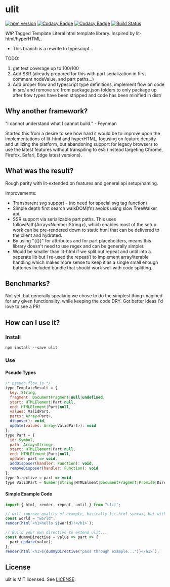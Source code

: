 # ulit
[![npm version](https://badge.fury.io/js/ulit.svg)](https://badge.fury.io/js/ulit)
[![Codacy Badge](https://api.codacy.com/project/badge/Grade/74420ad6de824a64a06235becc1810c2)](https://www.codacy.com/app/andyrjohnson82/ulit?utm_source=github.com&amp;utm_medium=referral&amp;utm_content=andyrj/ulit&amp;utm_campaign=Badge_Grade)
[![Codacy Badge](https://api.codacy.com/project/badge/Coverage/74420ad6de824a64a06235becc1810c2)](https://www.codacy.com/app/andyrjohnson82/ulit?utm_source=github.com&utm_medium=referral&utm_content=andyrj/ulit&utm_campaign=Badge_Coverage)
[![Build Status](https://travis-ci.org/andyrj/ulit.svg?branch=master)](https://travis-ci.org/andyrj/ulit)

*WIP* Tagged Template Literal html template library.  Inspired by lit-html/hyperHTML.
 - This branch is a rewrite to typescript...

TODO:
1. get test coverage up to 100/100
2. Add SSR (already prepared for this with part serialization in first comment nodeValue, and part paths...)
3. Add proper flow and typescript type definitions, implement flow on code in src/ and remove src from package.json folders to only package up after flow types have been stripped and code has been minified in dist/

## Why another framework?
"I cannot understand what I cannot build." - Feynman

Started this from a desire to see how hard it would be to improve upon the implementations of lit-html and hyperHTML, focusing on feature density and utilizing the platform, but abandoning support for legacy browsers to use the latest features without transpiling to es5 (instead targeting Chrome, Firefox, Safari, Edge latest versions).

## What was the result?

Rough parity with lit-extended on features and general api setup/naming.

Improvements:
* Transparent svg support - (no need for special svg tag function)
* Simple depth first search walkDOM(fn) avoids using slow TreeWalker api.
* SSR support via serializable part paths.  This uses followPath(Array<Number|String>), which enables most of the setup work can be pre-rendered down to static html that can be delivered to the client and hydrated.
* By using "{{}}" for attributes and <!--{{}}--> for part placeholders, means this library doesn't need to use regex and can be generally simpler.
* Would be smaller than lit-html if we split out repeat and until into a seperate lib but I re-used the repeat() to implement array/iterable handling which makes more sense to keep it as a single small enough batteries included bundle that should work well with code splitting.

## Benchmarks?
Not yet, but generally speaking we chose to do the simplest thing imagined for any given functionality, while keeping the code DRY.  Got better ideas I'd love to see a PR!

## How can I use it?
### Install
```
npm install --save ulit
```

### Use
#### Pseudo Types
```js
/* pseudo.flow.js */
type TemplateResult = {
  key: String,
  fragment: DocumentFragment|null|undefined,
  start: HTMLElement|Part|null,
  end: HTMLElement|Part|null,
  values: ValidPart,
  parts: Array<Part>,
  dispose(): void,
  update(values: Array<ValidPart>): void
};
type Part = { 
  id: Symbol,
  path: Array<String>,
  start: HTMLElement|Part|null,
  end: HTMLElement|Part|null,
  update: part => void,
  addDisposer(handler: Function): void,
  removeDisposer(handler: Function): void
};
type Directive = part => void;
type ValidPart = Number|String|HTMLElment|DocumentFragment|Promise|Directive|Array<ValidPart>|TemplateResult;
```

#### Simple Example Code
```js
import { html, render, repeat, until } from "ulit";

// will improve quality of example, basically lit-html syntax, but with no need to worry about "on-", $ suffix, or special case svg`` function which we handle transparently to the user, and if a part is a function not set to an attribute starting with "on", we assume it's a directive instead of lit-html directive().
const world = "world";
render(html`<h1>hello ${world}!</h1>`);

// Build your own directive to extend ulit... 
const dummyDirective = value => part => {
  part.update(value);
};
render(html`<h1>${dummyDirective("pass through example...")}</h1>`);

```

## License

ulit is MIT licensed. See [LICENSE](LICENSE.md).
